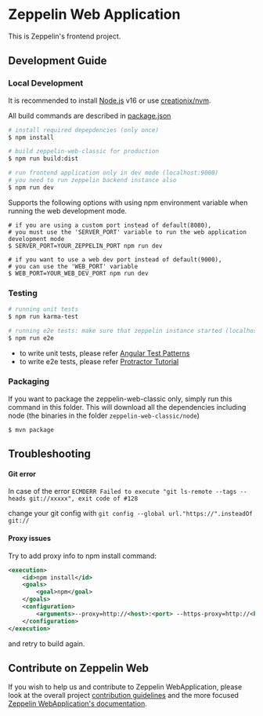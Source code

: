 # Zeppelin Web Application

This is Zeppelin's frontend project.

## Development Guide

### Local Development

It is recommended to install [Node.js](https://nodejs.org) v16 or use [creationix/nvm](https://github.com/creationix/nvm).

All build commands are described in [package.json](./package.json)

```sh
# install required depepdencies (only once)
$ npm install

# build zeppelin-web-classic for production
$ npm run build:dist

# run frontend application only in dev mode (localhost:9000)
# you need to run zeppelin backend instance also
$ npm run dev
```

Supports the following options with using npm environment variable when running the web development mode.

```
# if you are using a custom port instead of default(8080),
# you must use the 'SERVER_PORT' variable to run the web application development mode
$ SERVER_PORT=YOUR_ZEPPELIN_PORT npm run dev

# if you want to use a web dev port instead of default(9000),
# you can use the 'WEB_PORT' variable
$ WEB_PORT=YOUR_WEB_DEV_PORT npm run dev
```

### Testing

```sh
# running unit tests
$ npm run karma-test

# running e2e tests: make sure that zeppelin instance started (localhost:8080)
$ npm run e2e
```

- to write unit tests, please refer [Angular Test Patterns](https://github.com/daniellmb/angular-test-patterns)
- to write e2e tests, please refer [Protractor Tutorial](http://www.protractortest.org/#/tutorial#step-1-interacting-with-elements)

### Packaging

If you want to package the zeppelin-web-classic only, simply run this command in this folder.
This will download all the dependencies including node (the binaries in the folder `zeppelin-web-classic/node`)

```
$ mvn package
```

## Troubleshooting

#### Git error

In case of the error `ECMDERR Failed to execute "git ls-remote --tags --heads git://xxxxx", exit code of #128`

change your git config with `git config --global url."https://".insteadOf git://`

#### Proxy issues

Try to add proxy info to npm install command:
```xml
<execution>
	<id>npm install</id>
	<goals>
    	<goal>npm</goal>
    </goals>
    <configuration>
    	<arguments>--proxy=http://<host>:<port> --https-proxy=http://<host>:<port></arguments>
    </configuration>
</execution>
```

and retry to build again.

## Contribute on Zeppelin Web

If you wish to help us and contribute to Zeppelin WebApplication, please look at the overall project [contribution guidelines](https://zeppelin.apache.org/contribution/contributions.html) and the more focused [Zeppelin WebApplication's documentation](https://zeppelin.apache.org/contribution/webapplication.html).
